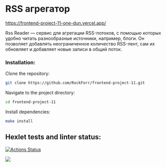 # RSS агрегатор
https://frontend-project-11-one-dun.vercel.app/

Rss Reader — сервис для агрегации RSS-потоков, с помощью которых удобно читать разнообразные источники, например, блоги. Он позволяет добавлять неограниченное количество RSS-лент, сам их обновляет и добавляет новые записи в общий поток.

### Installation:

Clone the repository:

```bash
git clone https://github.com/RockForr/frontend-project-11.git

```

Navigate to the project directory:

```bash
cd frontend-project-11

```

Install dependencies:

```bash
make install

```


## Hexlet tests and linter status:
[![Actions Status](https://github.com/RockForr/frontend-project-11/actions/workflows/hexlet-check.yml/badge.svg)](https://github.com/RockForr/frontend-project-11/actions)

<a href="https://codeclimate.com/github/RockForr/frontend-project-11/maintainability"><img src="https://api.codeclimate.com/v1/badges/72f635f8b70f15c9885f/maintainability" /></a>
